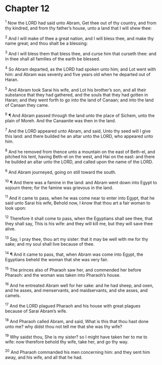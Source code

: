 # Chapter 12

<sup>1</sup> Now the LORD had said unto Abram, Get thee out of thy country, and from thy kindred, and from thy father’s house, unto a land that I will shew thee: 

<sup>2</sup> And I will make of thee a great nation, and I will bless thee, and make thy name great; and thou shalt be a blessing: 

<sup>3</sup> And I will bless them that bless thee, and curse him that curseth thee: and in thee shall all families of the earth be blessed. 

<sup>4</sup> So Abram departed, as the LORD had spoken unto him; and Lot went with him: and Abram was seventy and five years old when he departed out of Haran. 

<sup>5</sup> And Abram took Sarai his wife, and Lot his brother’s son, and all their substance that they had gathered, and the souls that they had gotten in Haran; and they went forth to go into the land of Canaan; and into the land of Canaan they came. 

<sup>6</sup> ¶ And Abram passed through the land unto the place of Sichem, unto the plain of Moreh. And the Canaanite was then in the land. 

<sup>7</sup> And the LORD appeared unto Abram, and said, Unto thy seed will I give this land: and there builded he an altar unto the LORD, who appeared unto him. 

<sup>8</sup> And he removed from thence unto a mountain on the east of Beth-el, and pitched his tent, having Beth-el on the west, and Hai on the east: and there he builded an altar unto the LORD, and called upon the name of the LORD. 

<sup>9</sup> And Abram journeyed, going on still toward the south. 

<sup>10</sup> ¶ And there was a famine in the land: and Abram went down into Egypt to sojourn there; for the famine was grievous in the land. 

<sup>11</sup> And it came to pass, when he was come near to enter into Egypt, that he said unto Sarai his wife, Behold now, I know that thou art a fair woman to look upon: 

<sup>12</sup> Therefore it shall come to pass, when the Egyptians shall see thee, that they shall say, This is his wife: and they will kill me, but they will save thee alive. 

<sup>13</sup> Say, I pray thee, thou art my sister: that it may be well with me for thy sake; and my soul shall live because of thee. 

<sup>14</sup> ¶ And it came to pass, that, when Abram was come into Egypt, the Egyptians beheld the woman that she was very fair. 

<sup>15</sup> The princes also of Pharaoh saw her, and commended her before Pharaoh: and the woman was taken into Pharaoh’s house. 

<sup>16</sup> And he entreated Abram well for her sake: and he had sheep, and oxen, and he asses, and menservants, and maidservants, and she asses, and camels. 

<sup>17</sup> And the LORD plagued Pharaoh and his house with great plagues because of Sarai Abram’s wife. 

<sup>18</sup> And Pharaoh called Abram, and said, What is this that thou hast done unto me? why didst thou not tell me that she was thy wife? 

<sup>19</sup> Why saidst thou, She is my sister? so I might have taken her to me to wife: now therefore behold thy wife, take her, and go thy way. 

<sup>20</sup> And Pharaoh commanded his men concerning him: and they sent him away, and his wife, and all that he had. 



